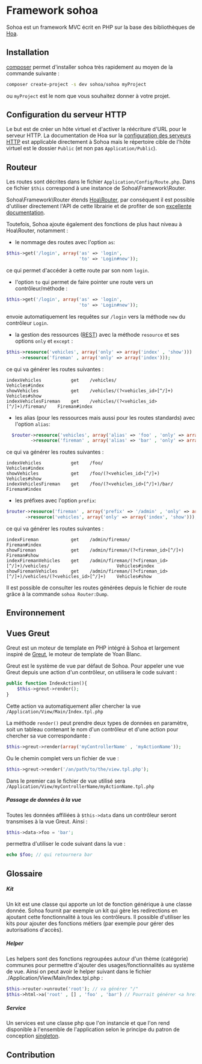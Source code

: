 Framework sohoa
=====

Sohoa est un framework MVC écrit en PHP sur la base des bibliothèques de [Hoa](http://www.hoa-project.net).

Installation
-----

[composer](http://getcomposer.org/doc/00-intro.md#locally)
permet d'installer sohoa très rapidement au moyen de la commande suivante :

```BASH
composer create-project -s dev sohoa/sohoa myProject
```

ou ```myProject``` est le nom que vous souhaitez donner à votre projet.

Configuration du serveur HTTP
-----

Le but est de créer un hôte virtuel et d'activer la réécriture d'URL pour le serveur
HTTP. La documentation de Hoa sur la [configuration des serveurs HTTP](http://hoa-project.net/Fr/Literature/Learn/Appendix_http_servers.html)
est applicable directement à Sohoa mais le répertoire cible de l'hôte virtuel est
le dossier ```Public``` (et non pas ```Application/Public```).

Routeur
-----

Les routes sont décrites dans le fichier ```Application/Config/Route.php```. Dans
ce fichier ```$this``` correspond à une instance de Sohoa\Framework\Router.

Sohoa\Framework\Router étends [Hoa\Router](https://github.com/hoaproject/Router),
par conséquent il est possible d'utiliser directement l'API de cette librairie et
de profiter de son [excellente documentation](http://hoa-project.net/Fr/Literature/Hack/Router.html).

Toutefois, Sohoa ajoute également des fonctions de plus haut niveau à Hoa\Router,
notamment :

* le nommage des routes avec l'option ```as```:
```PHP
$this->get('/login', array('as' => 'login',
                           'to' => 'Login#new'));
```
ce qui permet d'accéder à cette route par son nom ```login```.

* l'option ```to``` qui permet de faire pointer une route vers un contrôleur/méthode :
```PHP
$this->get('/login', array('as' => 'login',
                           'to' => 'Login#new'));
```
envoie automatiquement les requêtes sur ```/login``` vers la méthode ```new``` du
contrôleur ```Login```.

* la gestion des ressources ([REST](http://en.wikipedia.org/wiki/Representational_state_transfer#Applied_to_web_services))
avec la méthode ```resource``` et ses options
```only``` et ```except``` :
```PHP
$this->resource('vehicles', array('only' => array('index' , 'show')))
     ->resource('fireman' , array('only' => array('index')));
```
ce qui va générer les routes suivantes :
```
indexVehicles           get    /vehicles/                                  Vehicles#index
showVehicles            get    /vehicles/(?<vehicles_id>[^/]+)             Vehicles#show
indexVehiclesFireman    get    /vehicles/(?<vehicles_id>[^/]+)/fireman/    Fireman#index
```

* les alias (pour les ressources mais aussi pour les routes standards) avec l'option ```alias```:
```PHP
  $router->resource('vehicles', array('alias' => 'foo' , 'only' => array('index' , 'show')))
         ->resource('fireman' , array('alias' => 'bar' , 'only' => array('index')));
```
ce qui va générer les routes suivantes :
```
indexVehicles           get    /foo/                              Vehicles#index
showVehicles            get    /foo/(?<vehicles_id>[^/]+)         Vehicles#show
indexVehiclesFireman    get    /foo/(?<vehicles_id>[^/]+)/bar/    Fireman#index
```

* les préfixes avec l'option ```prefix```:
```PHP
$router->resource('fireman' , array('prefix' => '/admin' , 'only' => array('index', 'show')))
       ->resource('vehicles', array('only' => array('index', 'show')));
```
ce qui va générer les routes suivantes :
```
indexFireman            get    /admin/fireman/                                                       Fireman#index
showFireman             get    /admin/fireman/(?<fireman_id>[^/]+)                                   Fireman#show
indexFiremanVehicles    get    /admin/fireman/(?<fireman_id>[^/]+)/vehicles/                         Vehicles#index
showFiremanVehicles     get    /admin/fireman/(?<fireman_id>[^/]+)/vehicles/(?<vehicles_id>[^/]+)    Vehicles#show
```

Il est possible de consulter les routes générées depuis le fichier de route grâce
à la commande ```sohoa Router:Dump```.

Environnement
-----

Vues Greut
-----

Greut est un moteur de template en PHP intégré à Sohoa et largement inspiré
de [Greut](https://github.com/greut/template), le moteur de template de Yoan Blanc.

Greut est le système de vue par défaut de Sohoa. Pour appeler une vue Greut depuis
une action d'un contrôleur, on utilisera le code suivant :

```PHP
public function IndexAction(){
    $this->greut->render();
}
```

Cette action va automatiquement aller chercher la vue ```/Application/View/Main/Index.tpl.php```

La méthode ```render()``` peut prendre deux types de données en paramètre, soit un
tableau contenant le nom d'un contrôleur et d'une action pour chercher sa vue
correspondante :

```PHP
$this->greut->render(array('myControllerName' , 'myActionName'));
```

Ou le chemin complet vers un fichier de vue :

```PHP
$this->greut->render('/an/path/to/the/view.tpl.php');
```

Dans le premier cas le fichier de vue utilisé sera ```/Application/View/myControllerName/myActionName.tpl.php```

##### Passage de données à la vue

Toutes les données affiliées à ```$this->data``` dans un contrôleur seront
transmises à la vue Greut. Ainsi :

```PHP
$this->data->foo = 'bar';
```

permettra d'utiliser le code suivant dans la vue :

```PHP
echo $foo; // qui retournera bar
```

Glossaire
-----

##### Kit

Un kit est une classe qui apporte un lot de fonction générique à une
classe donnée. Sohoa fournit par exemple un kit qui gère les redirections en ajoutant
cette fonctionnalité à tous les contrôleurs. Il possible d'utiliser les kits pour
ajouter des fonctions métiers (par exemple pour gérer des autorisations d'accès).

##### Helper

Les helpers sont des fonctions regroupées autour d'un thème (catégorie) communes
pour permettre d'ajouter des usages/fonctionnalités au système de vue. Ainsi on
peut avoir le helper suivant dans le fichier ./Application/View/Main/Index.tpl.php :

```PHP
$this->router->unroute('root'); // va générer "/"
$this->html->a('root' , [] , 'foo' , 'bar') // Pourrait générer <a href="/" class="foo">bar</a>
```

##### Service

Un services est une classe php que l'on instancie et que l'on rend disponible à l'ensemble de l'application
selon le principe du patron de conception [singleton](http://fr.wikipedia.org/wiki/Singleton_%28patron_de_conception%29).

Contribution
-----
